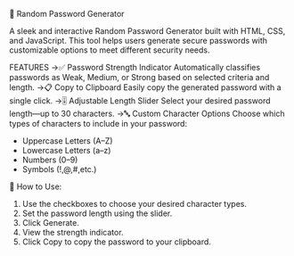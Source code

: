 🔐 Random Password Generator

A sleek and interactive Random Password Generator built with HTML, CSS, and JavaScript. This tool helps users generate secure passwords with customizable options to meet different security needs.

FEATURES
->✅ Password Strength Indicator
Automatically classifies passwords as Weak, Medium, or Strong based on selected criteria and length.
->📋 Copy to Clipboard
Easily copy the generated password with a single click.
->🎚 Adjustable Length Slider
Select your desired password length—up to 30 characters.
->🔤 Custom Character Options
Choose which types of characters to include in your password:
- Uppercase Letters (A–Z)
- Lowercase Letters (a–z)
- Numbers (0–9)
- Symbols (!,@,#,etc.)

🚀 How to Use:
1. Use the checkboxes to choose your desired character types.
2. Set the password length using the slider.
3. Click Generate.
4. View the strength indicator.
5. Click Copy to copy the password to your clipboard.
